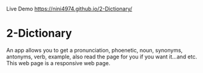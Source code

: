 Live Demo https://nini4974.github.io/2-Dictionary/
# 2-Dictionary
An app allows you to get a pronunciation, phoenetic, noun, synonyms, antonyms, verb, example, also read the page for you if you want it...and etc. This web page is a responsive web page.
